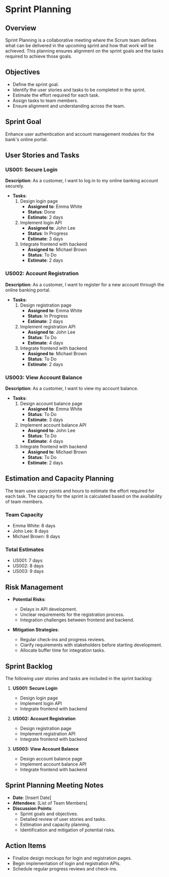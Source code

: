 # Sprint Planning

## Overview
Sprint Planning is a collaborative meeting where the Scrum team defines what can be delivered in the upcoming sprint and how that work will be achieved. This planning ensures alignment on the sprint goals and the tasks required to achieve those goals.

## Objectives
- Define the sprint goal.
- Identify the user stories and tasks to be completed in the sprint.
- Estimate the effort required for each task.
- Assign tasks to team members.
- Ensure alignment and understanding across the team.

## Sprint Goal
Enhance user authentication and account management modules for the bank's online portal.

## User Stories and Tasks

### US001: Secure Login
**Description**: As a customer, I want to log in to my online banking account securely.

- **Tasks**:
  1. Design login page
     - **Assigned to**: Emma White
     - **Status**: Done
     - **Estimate**: 2 days
  2. Implement login API
     - **Assigned to**: John Lee
     - **Status**: In Progress
     - **Estimate**: 3 days
  3. Integrate frontend with backend
     - **Assigned to**: Michael Brown
     - **Status**: To Do
     - **Estimate**: 2 days

### US002: Account Registration
**Description**: As a customer, I want to register for a new account through the online banking portal.

- **Tasks**:
  1. Design registration page
     - **Assigned to**: Emma White
     - **Status**: In Progress
     - **Estimate**: 2 days
  2. Implement registration API
     - **Assigned to**: John Lee
     - **Status**: To Do
     - **Estimate**: 4 days
  3. Integrate frontend with backend
     - **Assigned to**: Michael Brown
     - **Status**: To Do
     - **Estimate**: 2 days

### US003: View Account Balance
**Description**: As a customer, I want to view my account balance.

- **Tasks**:
  1. Design account balance page
     - **Assigned to**: Emma White
     - **Status**: To Do
     - **Estimate**: 3 days
  2. Implement account balance API
     - **Assigned to**: John Lee
     - **Status**: To Do
     - **Estimate**: 4 days
  3. Integrate frontend with backend
     - **Assigned to**: Michael Brown
     - **Status**: To Do
     - **Estimate**: 2 days

## Estimation and Capacity Planning
The team uses story points and hours to estimate the effort required for each task. The capacity for the sprint is calculated based on the availability of team members.

### Team Capacity
- Emma White: 8 days
- John Lee: 8 days
- Michael Brown: 8 days

### Total Estimates
- US001: 7 days
- US002: 8 days
- US003: 9 days

## Risk Management
- **Potential Risks**:
  - Delays in API development.
  - Unclear requirements for the registration process.
  - Integration challenges between frontend and backend.

- **Mitigation Strategies**:
  - Regular check-ins and progress reviews.
  - Clarify requirements with stakeholders before starting development.
  - Allocate buffer time for integration tasks.

## Sprint Backlog
The following user stories and tasks are included in the sprint backlog:

1. **US001: Secure Login**
   - Design login page
   - Implement login API
   - Integrate frontend with backend

2. **US002: Account Registration**
   - Design registration page
   - Implement registration API
   - Integrate frontend with backend

3. **US003: View Account Balance**
   - Design account balance page
   - Implement account balance API
   - Integrate frontend with backend

## Sprint Planning Meeting Notes
- **Date**: [Insert Date]
- **Attendees**: [List of Team Members]
- **Discussion Points**:
  - Sprint goals and objectives.
  - Detailed review of user stories and tasks.
  - Estimation and capacity planning.
  - Identification and mitigation of potential risks.

## Action Items
- Finalize design mockups for login and registration pages.
- Begin implementation of login and registration APIs.
- Schedule regular progress reviews and check-ins.
